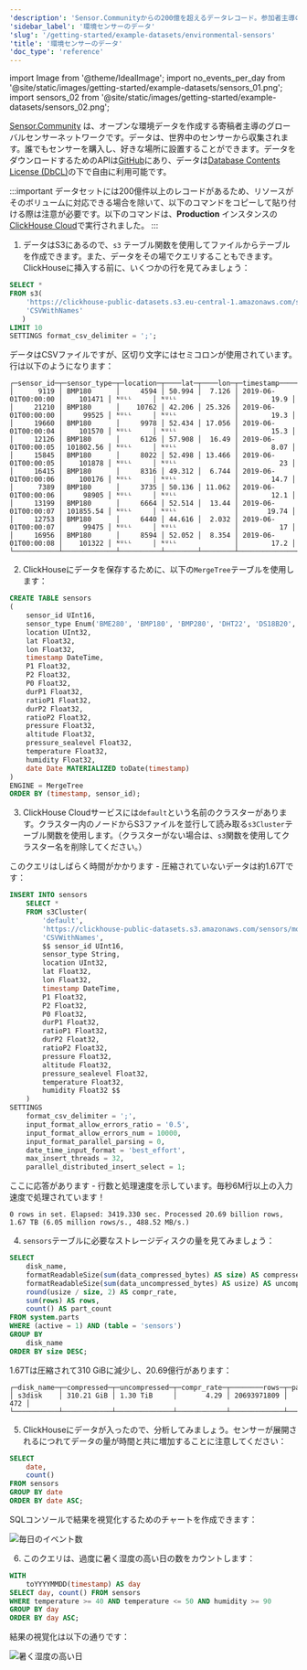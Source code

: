 ```yaml
---
'description': 'Sensor.Communityからの200億を超えるデータレコード。参加者主導のグローバルセンサーネットワークが作成したオープンな環境データ。'
'sidebar_label': '環境センサーのデータ'
'slug': '/getting-started/example-datasets/environmental-sensors'
'title': '環境センサーのデータ'
'doc_type': 'reference'
---
```


import Image from '@theme/IdealImage';
import no_events_per_day from '@site/static/images/getting-started/example-datasets/sensors_01.png';
import sensors_02 from '@site/static/images/getting-started/example-datasets/sensors_02.png';

[Sensor.Community](https://sensor.community/en/) は、オープンな環境データを作成する寄稿者主導のグローバルセンサーネットワークです。データは、世界中のセンサーから収集されます。誰でもセンサーを購入し、好きな場所に設置することができます。データをダウンロードするためのAPIは[GitHub](https://github.com/opendata-stuttgart/meta/wiki/APIs)にあり、データは[Database Contents License (DbCL)](https://opendatacommons.org/licenses/dbcl/1-0/)の下で自由に利用可能です。

:::important
データセットには200億件以上のレコードがあるため、リソースがそのボリュームに対応できる場合を除いて、以下のコマンドをコピーして貼り付ける際は注意が必要です。以下のコマンドは、**Production** インスタンスの[ClickHouse Cloud](https://clickhouse.cloud)で実行されました。
:::

1. データはS3にあるので、`s3` テーブル関数を使用してファイルからテーブルを作成できます。また、データをその場でクエリすることもできます。ClickHouseに挿入する前に、いくつかの行を見てみましょう：

```sql
SELECT *
FROM s3(
    'https://clickhouse-public-datasets.s3.eu-central-1.amazonaws.com/sensors/monthly/2019-06_bmp180.csv.zst',
    'CSVWithNames'
   )
LIMIT 10
SETTINGS format_csv_delimiter = ';';
```

データはCSVファイルですが、区切り文字にはセミコロンが使用されています。行は以下のようになります：

```response
┌─sensor_id─┬─sensor_type─┬─location─┬────lat─┬────lon─┬─timestamp───────────┬──pressure─┬─altitude─┬─pressure_sealevel─┬─temperature─┐
│      9119 │ BMP180      │     4594 │ 50.994 │  7.126 │ 2019-06-01T00:00:00 │    101471 │ ᴺᵁᴸᴸ     │ ᴺᵁᴸᴸ              │        19.9 │
│     21210 │ BMP180      │    10762 │ 42.206 │ 25.326 │ 2019-06-01T00:00:00 │     99525 │ ᴺᵁᴸᴸ     │ ᴺᵁᴸᴸ              │        19.3 │
│     19660 │ BMP180      │     9978 │ 52.434 │ 17.056 │ 2019-06-01T00:00:04 │    101570 │ ᴺᵁᴸᴸ     │ ᴺᵁᴸᴸ              │        15.3 │
│     12126 │ BMP180      │     6126 │ 57.908 │  16.49 │ 2019-06-01T00:00:05 │ 101802.56 │ ᴺᵁᴸᴸ     │ ᴺᵁᴸᴸ              │        8.07 │
│     15845 │ BMP180      │     8022 │ 52.498 │ 13.466 │ 2019-06-01T00:00:05 │    101878 │ ᴺᵁᴸᴸ     │ ᴺᵁᴸᴸ              │          23 │
│     16415 │ BMP180      │     8316 │ 49.312 │  6.744 │ 2019-06-01T00:00:06 │    100176 │ ᴺᵁᴸᴸ     │ ᴺᵁᴸᴸ              │        14.7 │
│      7389 │ BMP180      │     3735 │ 50.136 │ 11.062 │ 2019-06-01T00:00:06 │     98905 │ ᴺᵁᴸᴸ     │ ᴺᵁᴸᴸ              │        12.1 │
│     13199 │ BMP180      │     6664 │ 52.514 │  13.44 │ 2019-06-01T00:00:07 │ 101855.54 │ ᴺᵁᴸᴸ     │ ᴺᵁᴸᴸ              │       19.74 │
│     12753 │ BMP180      │     6440 │ 44.616 │  2.032 │ 2019-06-01T00:00:07 │     99475 │ ᴺᵁᴸᴸ     │ ᴺᵁᴸᴸ              │          17 │
│     16956 │ BMP180      │     8594 │ 52.052 │  8.354 │ 2019-06-01T00:00:08 │    101322 │ ᴺᵁᴸᴸ     │ ᴺᵁᴸᴸ              │        17.2 │
└───────────┴─────────────┴──────────┴────────┴────────┴─────────────────────┴───────────┴──────────┴───────────────────┴─────────────┘
```

2. ClickHouseにデータを保存するために、以下の`MergeTree`テーブルを使用します：

```sql
CREATE TABLE sensors
(
    sensor_id UInt16,
    sensor_type Enum('BME280', 'BMP180', 'BMP280', 'DHT22', 'DS18B20', 'HPM', 'HTU21D', 'PMS1003', 'PMS3003', 'PMS5003', 'PMS6003', 'PMS7003', 'PPD42NS', 'SDS011'),
    location UInt32,
    lat Float32,
    lon Float32,
    timestamp DateTime,
    P1 Float32,
    P2 Float32,
    P0 Float32,
    durP1 Float32,
    ratioP1 Float32,
    durP2 Float32,
    ratioP2 Float32,
    pressure Float32,
    altitude Float32,
    pressure_sealevel Float32,
    temperature Float32,
    humidity Float32,
    date Date MATERIALIZED toDate(timestamp)
)
ENGINE = MergeTree
ORDER BY (timestamp, sensor_id);
```

3. ClickHouse Cloudサービスには`default`という名前のクラスターがあります。クラスター内のノードからS3ファイルを並行して読み取る`s3Cluster`テーブル関数を使用します。（クラスターがない場合は、`s3`関数を使用してクラスター名を削除してください。）

このクエリはしばらく時間がかかります - 圧縮されていないデータは約1.67Tです：

```sql
INSERT INTO sensors
    SELECT *
    FROM s3Cluster(
        'default',
        'https://clickhouse-public-datasets.s3.amazonaws.com/sensors/monthly/*.csv.zst',
        'CSVWithNames',
        $$ sensor_id UInt16,
        sensor_type String,
        location UInt32,
        lat Float32,
        lon Float32,
        timestamp DateTime,
        P1 Float32,
        P2 Float32,
        P0 Float32,
        durP1 Float32,
        ratioP1 Float32,
        durP2 Float32,
        ratioP2 Float32,
        pressure Float32,
        altitude Float32,
        pressure_sealevel Float32,
        temperature Float32,
        humidity Float32 $$
    )
SETTINGS
    format_csv_delimiter = ';',
    input_format_allow_errors_ratio = '0.5',
    input_format_allow_errors_num = 10000,
    input_format_parallel_parsing = 0,
    date_time_input_format = 'best_effort',
    max_insert_threads = 32,
    parallel_distributed_insert_select = 1;
```

ここに応答があります - 行数と処理速度を示しています。毎秒6M行以上の入力速度で処理されています！

```response
0 rows in set. Elapsed: 3419.330 sec. Processed 20.69 billion rows, 1.67 TB (6.05 million rows/s., 488.52 MB/s.)
```

4. `sensors`テーブルに必要なストレージディスクの量を見てみましょう：

```sql
SELECT
    disk_name,
    formatReadableSize(sum(data_compressed_bytes) AS size) AS compressed,
    formatReadableSize(sum(data_uncompressed_bytes) AS usize) AS uncompressed,
    round(usize / size, 2) AS compr_rate,
    sum(rows) AS rows,
    count() AS part_count
FROM system.parts
WHERE (active = 1) AND (table = 'sensors')
GROUP BY
    disk_name
ORDER BY size DESC;
```

1.67Tは圧縮されて310 GiBに減少し、20.69億行があります：

```response
┌─disk_name─┬─compressed─┬─uncompressed─┬─compr_rate─┬────────rows─┬─part_count─┐
│ s3disk    │ 310.21 GiB │ 1.30 TiB     │       4.29 │ 20693971809 │        472 │
└───────────┴────────────┴──────────────┴────────────┴─────────────┴────────────┘
```

5. ClickHouseにデータが入ったので、分析してみましょう。センサーが展開されるにつれてデータの量が時間と共に増加することに注意してください：

```sql
SELECT
    date,
    count()
FROM sensors
GROUP BY date
ORDER BY date ASC;
```

SQLコンソールで結果を視覚化するためのチャートを作成できます：

<Image img={no_events_per_day} size="md" alt="毎日のイベント数"/>

6. このクエリは、過度に暑く湿度の高い日の数をカウントします：

```sql
WITH
    toYYYYMMDD(timestamp) AS day
SELECT day, count() FROM sensors
WHERE temperature >= 40 AND temperature <= 50 AND humidity >= 90
GROUP BY day
ORDER BY day ASC;
```

結果の視覚化は以下の通りです：

<Image img={sensors_02} size="md" alt="暑く湿度の高い日"/>
